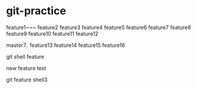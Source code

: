 # git-practice
feature1~~~
feature2
feature3
feature4
feature5
feature6
feature7
feature8
feature9
feature10
feature11
feature12





master7..
feature13
feature14
feature15
feature16

git shell feature


new feature test

git feature shell3
